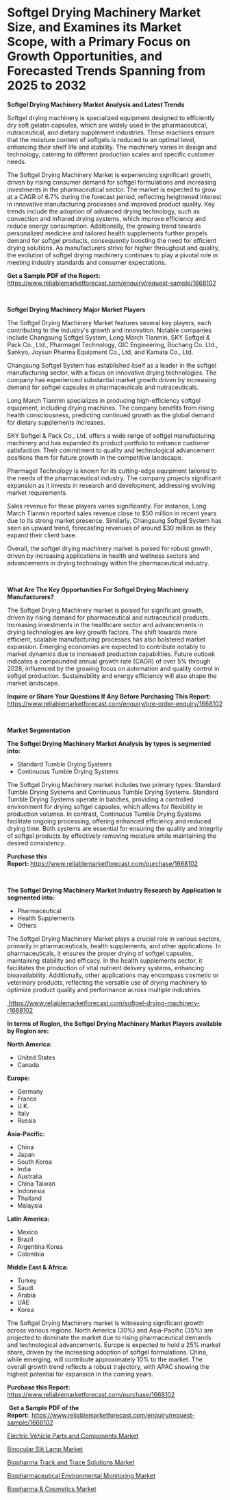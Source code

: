 <p><h1>Softgel Drying Machinery Market Size, and Examines its Market Scope, with a Primary Focus on Growth Opportunities, and Forecasted Trends Spanning from 2025 to 2032</h1></p><p><strong>Softgel Drying Machinery Market Analysis and Latest Trends</strong></p>
<p><p>Softgel drying machinery is specialized equipment designed to efficiently dry soft gelatin capsules, which are widely used in the pharmaceutical, nutraceutical, and dietary supplement industries. These machines ensure that the moisture content of softgels is reduced to an optimal level, enhancing their shelf life and stability. The machinery varies in design and technology, catering to different production scales and specific customer needs.</p><p>The Softgel Drying Machinery Market is experiencing significant growth, driven by rising consumer demand for softgel formulations and increasing investments in the pharmaceutical sector. The market is expected to grow at a CAGR of 6.7% during the forecast period, reflecting heightened interest in innovative manufacturing processes and improved product quality. Key trends include the adoption of advanced drying technology, such as convection and infrared drying systems, which improve efficiency and reduce energy consumption. Additionally, the growing trend towards personalized medicine and tailored health supplements further propels demand for softgel products, consequently boosting the need for efficient drying solutions. As manufacturers strive for higher throughput and quality, the evolution of softgel drying machinery continues to play a pivotal role in meeting industry standards and consumer expectations.</p></p>
<p><strong>Get a Sample PDF of the Report:&nbsp;</strong> <a href="https://www.reliablemarketforecast.com/enquiry/request-sample/1668102?utm_campaign=1130&utm_medium=2&utm_source=Github&utm_content=ia&utm_term=08032025&utm_id=softgel-drying-machinery">https://www.reliablemarketforecast.com/enquiry/request-sample/1668102</a></p>
<p>&nbsp;</p>
<p><strong>Softgel Drying Machinery Major Market Players</strong></p>
<p><p>The Softgel Drying Machinery Market features several key players, each contributing to the industry's growth and innovation. Notable companies include Changsung Softgel System, Long March Tianmin, SKY Softgel & Pack Co., Ltd., Pharmagel Technology, GIC Engineering, Bochang Co. Ltd., Sankyo, Joysun Pharma Equipment Co., Ltd, and Kamata Co., Ltd.</p><p>Changsung Softgel System has established itself as a leader in the softgel manufacturing sector, with a focus on innovative drying technologies. The company has experienced substantial market growth driven by increasing demand for softgel capsules in pharmaceuticals and nutraceuticals.</p><p>Long March Tianmin specializes in producing high-efficiency softgel equipment, including drying machines. The company benefits from rising health consciousness, predicting continued growth as the global demand for dietary supplements increases.</p><p>SKY Softgel & Pack Co., Ltd. offers a wide range of softgel manufacturing machinery and has expanded its product portfolio to enhance customer satisfaction. Their commitment to quality and technological advancement positions them for future growth in the competitive landscape.</p><p>Pharmagel Technology is known for its cutting-edge equipment tailored to the needs of the pharmaceutical industry. The company projects significant expansion as it invests in research and development, addressing evolving market requirements.</p><p>Sales revenue for these players varies significantly. For instance, Long March Tianmin reported sales revenue close to $50 million in recent years due to its strong market presence. Similarly, Changsung Softgel System has seen an upward trend, forecasting revenues of around $30 million as they expand their client base.</p><p>Overall, the softgel drying machinery market is poised for robust growth, driven by increasing applications in health and wellness sectors and advancements in drying technology within the pharmaceutical industry.</p></p>
<p>&nbsp;</p>
<p><strong>What Are The Key Opportunities For Softgel Drying Machinery Manufacturers?</strong></p>
<p><p>The Softgel Drying Machinery market is poised for significant growth, driven by rising demand for pharmaceutical and nutraceutical products. Increasing investments in the healthcare sector and advancements in drying technologies are key growth factors. The shift towards more efficient, scalable manufacturing processes has also bolstered market expansion. Emerging economies are expected to contribute notably to market dynamics due to increased production capabilities. Future outlook indicates a compounded annual growth rate (CAGR) of over 5% through 2028, influenced by the growing focus on automation and quality control in softgel production. Sustainability and energy efficiency will also shape the market landscape.</p></p>
<p><strong>Inquire or Share Your Questions If Any Before Purchasing This Report:</strong> <a href="https://www.reliablemarketforecast.com/enquiry/pre-order-enquiry/1668102?utm_campaign=1130&utm_medium=2&utm_source=Github&utm_content=ia&utm_term=08032025&utm_id=softgel-drying-machinery">https://www.reliablemarketforecast.com/enquiry/pre-order-enquiry/1668102</a></p>
<p>&nbsp;</p>
<p><strong>Market Segmentation</strong></p>
<p><strong>The Softgel Drying Machinery Market Analysis by types is segmented into:</strong></p>
<p><ul><li>Standard Tumble Drying Systems</li><li>Continuous Tumble Drying Systems</li></ul></p>
<p><p>The Softgel Drying Machinery market includes two primary types: Standard Tumble Drying Systems and Continuous Tumble Drying Systems. Standard Tumble Drying Systems operate in batches, providing a controlled environment for drying softgel capsules, which allows for flexibility in production volumes. In contrast, Continuous Tumble Drying Systems facilitate ongoing processing, offering enhanced efficiency and reduced drying time. Both systems are essential for ensuring the quality and integrity of softgel products by effectively removing moisture while maintaining the desired consistency.</p></p>
<p><strong>Purchase this Report:&nbsp;</strong><a href="https://www.reliablemarketforecast.com/purchase/1668102?utm_campaign=1130&utm_medium=2&utm_source=Github&utm_content=ia&utm_term=08032025&utm_id=softgel-drying-machinery">https://www.reliablemarketforecast.com/purchase/1668102</a></p>
<p>&nbsp;</p>
<p><strong>The Softgel Drying Machinery Market Industry Research by Application is segmented into:</strong></p>
<p><ul><li>Pharmaceutical</li><li>Health Supplements</li><li>Others</li></ul></p>
<p><p>The Softgel Drying Machinery Market plays a crucial role in various sectors, primarily in pharmaceuticals, health supplements, and other applications. In pharmaceuticals, it ensures the proper drying of softgel capsules, maintaining stability and efficacy. In the health supplements sector, it facilitates the production of vital nutrient delivery systems, enhancing bioavailability. Additionally, other applications may encompass cosmetic or veterinary products, reflecting the versatile use of drying machinery to optimize product quality and performance across multiple industries.</p></p>
<p><a href="https://www.reliablemarketforecast.com/softgel-drying-machinery-r1668102?utm_campaign=1130&utm_medium=2&utm_source=Github&utm_content=ia&utm_term=08032025&utm_id=softgel-drying-machinery">&nbsp;https://www.reliablemarketforecast.com/softgel-drying-machinery-r1668102</a></p>
<p><strong>In terms of Region, the Softgel Drying Machinery Market Players available by Region are:</strong></p>
<p>
    <p> <strong> North America: </strong>
        <ul>
            <li>United States</li>
            <li>Canada</li>
        </ul>
        </p> 
    <p> <strong> Europe: </strong>
        <ul>
            <li>Germany</li>
            <li>France</li>
            <li>U.K.</li>
            <li>Italy</li>
            <li>Russia</li>
        </ul>
        </p> 
    <p> <strong> Asia-Pacific: </strong>
        <ul>
            <li>China</li>
            <li>Japan</li>
            <li>South Korea</li>
            <li>India</li>
            <li>Australia</li>
            <li>China Taiwan</li>
            <li>Indonesia</li>
            <li>Thailand</li>
            <li>Malaysia</li>
        </ul>
        </p> 
    <p> <strong> Latin America: </strong>
        <ul>
            <li>Mexico</li>
            <li>Brazil</li>
            <li>Argentina Korea</li>
            <li>Colombia</li>
        </ul>
        </p> 
    <p> <strong> Middle East & Africa: </strong>
        <ul>
            <li>Turkey</li>
            <li>Saudi</li>
            <li>Arabia</li>
            <li>UAE</li>
            <li>Korea</li>
        </ul>
    </p>
    </p>
<p><p>The Softgel Drying Machinery market is witnessing significant growth across various regions. North America (30%) and Asia-Pacific (35%) are projected to dominate the market due to rising pharmaceutical demands and technological advancements. Europe is expected to hold a 25% market share, driven by the increasing adoption of softgel formulations. China, while emerging, will contribute approximately 10% to the market. The overall growth trend reflects a robust trajectory, with APAC showing the highest potential for expansion in the coming years.</p></p>
<p><strong>Purchase this Report: </strong><a href="https://www.reliablemarketforecast.com/purchase/1668102?utm_campaign=1130&utm_medium=2&utm_source=Github&utm_content=ia&utm_term=08032025&utm_id=softgel-drying-machinery">https://www.reliablemarketforecast.com/purchase/1668102</a></p>
<p>&nbsp;<strong>Get a Sample PDF of the Report:&nbsp;&nbsp;</strong><a href="https://www.reliablemarketforecast.com/enquiry/request-sample/1668102?utm_campaign=1130&utm_medium=2&utm_source=Github&utm_content=ia&utm_term=08032025&utm_id=softgel-drying-machinery">https://www.reliablemarketforecast.com/enquiry/request-sample/1668102</a></p>
<p><strong></strong></p>
<p><p><a href="https://github.com/pupekironim/Market-Research-Report-List-1/blob/main/electric-vehicle-parts-and-components-market.md?utm_campaign=1130&utm_medium=2&utm_source=Github&utm_content=ia&utm_term=08032025&utm_id=softgel-drying-machinery">Electric Vehicle Parts and Components Market</a></p><p><a href="https://github.com/ertssmelov0/Market-Research-Report-List-1/blob/main/binocular-slit-lamp-market.md?utm_campaign=1130&utm_medium=2&utm_source=Github&utm_content=ia&utm_term=08032025&utm_id=softgel-drying-machinery">Binocular Slit Lamp Market</a></p><p><a href="https://github.com/heeildannas/Market-Research-Report-List-1/blob/main/biopharma-track-and-trace-solutions-market.md?utm_campaign=1130&utm_medium=2&utm_source=Github&utm_content=ia&utm_term=08032025&utm_id=softgel-drying-machinery">Biopharma Track and Trace Solutions Market</a></p><p><a href="https://github.com/sibellanikmn/Market-Research-Report-List-1/blob/main/biopharmaceutical-environmental-monitoring-market.md?utm_campaign=1130&utm_medium=2&utm_source=Github&utm_content=ia&utm_term=08032025&utm_id=softgel-drying-machinery">Biopharmaceutical Environmental Monitoring Market</a></p><p><a href="https://github.com/astadtetcha28/Market-Research-Report-List-1/blob/main/biopharma-cosmetics-market.md?utm_campaign=1130&utm_medium=2&utm_source=Github&utm_content=ia&utm_term=08032025&utm_id=softgel-drying-machinery">Biopharma & Cosmetics Market</a></p></p>